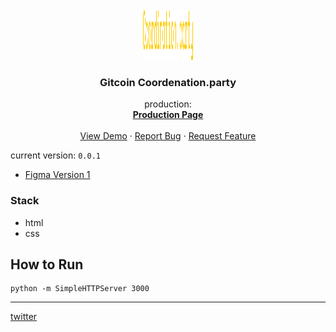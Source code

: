 <br />
<div align="center">
  <a href="https://coordenation.party">
    <img src="image/coordination.party-logo.png" alt="Gitcoin coordenation.party" width="80" height="80">
  </a>

  <h3 align="center">Gitcoin Coordenation.party</h3>

  <p align="center">
    production: 
    <br />
    <a href="https://coordenation.party"><strong>Production Page</strong></a>
    <br />
    <br />
    <a href="https://github.com/othneildrew/Best-README-Template">View Demo</a>
    ·
    <a href="https://github.com/othneildrew/Best-README-Template/issues">Report Bug</a>
    ·
    <a href="https://github.com/othneildrew/Best-README-Template/issues">Request Feature</a>
  </p>
</div>

current version: ```0.0.1```

- [Figma Version 1](https://www.figma.com/file/UWpsNJO4N2mCsC7paorUao/coordination.party?node-id=35%3A33)

### Stack 

- html
- css

## How  to Run 
```
python -m SimpleHTTPServer 3000
```

---
[twitter](https://twitter.com/codingsh)
  
